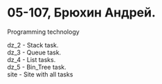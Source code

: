 # 05-107, Брюхин Андрей.
Programming technology

dz_2 - Stack task.  
dz_3 - Queue task.  
dz_4 - List tasks.  
dz_5 - Bin_Tree task.   
site - Site with all tasks
